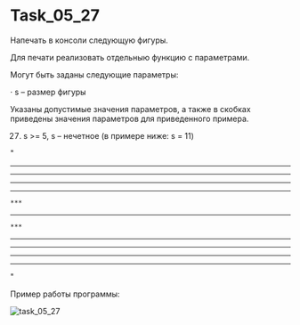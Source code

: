 # Task_05_27

Напечать в консоли следующую фигуры.

Для печати реализовать отдельныю функцию с параметрами.

Могут быть заданы следующие параметры:

· s – размер фигуры

Указаны допустимые значения параметров, а также в скобках приведены значения параметров для приведенного примера.



27. s >= 5, s – нечетное (в примере ниже: s = 11)

"
*    *    *
 *   *   *
  *  *  *
   * * *
    ***
***********
    ***
   * * *
  *  *  *
 *   *   *
*    *    *
"

Пример работы программы:


![task_05_27](https://user-images.githubusercontent.com/71034843/97596284-9caab280-1a15-11eb-8447-1016d2f667a1.png)
